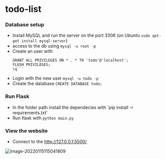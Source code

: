 # todo-list

### Database setup

- Install MySQL and run the server on the port 3306 (on Ubuntu `sudo apt-get install mysql-server`)
- access to the db using `mysql -u root -p`
- Create an user with 
  ```CREATE USER 'todo'@'localhost' IDENTIFIED BY 'password';
  GRANT ALL PRIVILEGES ON * . * TO 'todo'@'localhost';
  FLUSH PRIVILEGES;
  \q```
- Login with the new user `mysql -u todo -p`
- Create the database `CREATE DATABASE todo;`

### Run Flask
- In the folder path install the dependecies with `pip install -r requirements.txt'
- Run flask with `python main.py`

### View the website

- Connect to the http://127.0.0.1:5500/

![image-20220115115041809](.\img\homepage.png)
